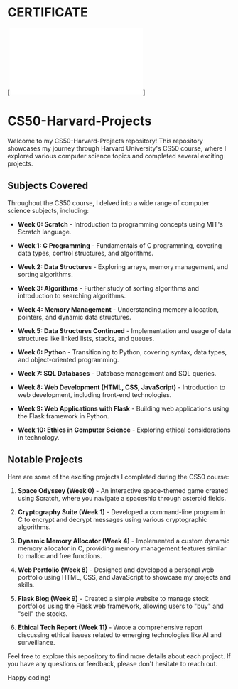 
# CERTIFICATE

[![CS50 Certificate](CS50x.pdf.pdf)]


# CS50-Harvard-Projects

Welcome to my CS50-Harvard-Projects repository! This repository showcases my journey through Harvard University's CS50 course, where I explored various computer science topics and completed several exciting projects.

## Subjects Covered

Throughout the CS50 course, I delved into a wide range of computer science subjects, including:

- **Week 0: Scratch** - Introduction to programming concepts using MIT's Scratch language.

- **Week 1: C Programming** - Fundamentals of C programming, covering data types, control structures, and algorithms.

- **Week 2: Data Structures** - Exploring arrays, memory management, and sorting algorithms.

- **Week 3: Algorithms** - Further study of sorting algorithms and introduction to searching algorithms.

- **Week 4: Memory Management** - Understanding memory allocation, pointers, and dynamic data structures.

- **Week 5: Data Structures Continued** - Implementation and usage of data structures like linked lists, stacks, and queues.

- **Week 6: Python** - Transitioning to Python, covering syntax, data types, and object-oriented programming.

- **Week 7: SQL Databases** - Database management and SQL queries.

- **Week 8: Web Development (HTML, CSS, JavaScript)** - Introduction to web development, including front-end technologies.

- **Week 9: Web Applications with Flask** - Building web applications using the Flask framework in Python.

- **Week 10: Ethics in Computer Science** - Exploring ethical considerations in technology.

## Notable Projects

Here are some of the exciting projects I completed during the CS50 course:

1. **Space Odyssey (Week 0)** - An interactive space-themed game created using Scratch, where you navigate a spaceship through asteroid fields.

2. **Cryptography Suite (Week 1)** - Developed a command-line program in C to encrypt and decrypt messages using various cryptographic algorithms.

3. **Dynamic Memory Allocator (Week 4)** - Implemented a custom dynamic memory allocator in C, providing memory management features similar to malloc and free functions.

4. **Web Portfolio (Week 8)** - Designed and developed a personal web portfolio using HTML, CSS, and JavaScript to showcase my projects and skills.

5. **Flask Blog (Week 9)** - Created a simple website to manage stock portfolios using the Flask web framework, allowing users to "buy" and "sell" the stocks.

6. **Ethical Tech Report (Week 11)** - Wrote a comprehensive report discussing ethical issues related to emerging technologies like AI and surveillance.

Feel free to explore this repository to find more details about each project. If you have any questions or feedback, please don't hesitate to reach out.

Happy coding!
